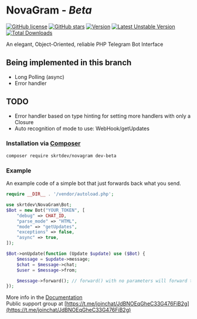 # __NovaGram__ - _Beta_
[![GitHub license](https://img.shields.io/github/license/skrtdev/NovaGram)](https://github.com/skrtdev/NovaGram/blob/master/LICENSE) [![GitHub stars](https://img.shields.io/github/stars/skrtdev/NovaGram)](https://github.com/skrtdev/NovaGram/stargazers) [![Version](https://poser.pugx.org/skrtdev/novagram/version)](https://github.com/skrtdev/NovaGram/releases) [![Latest Unstable Version](https://poser.pugx.org/skrtdev/novagram/v/unstable)](https://github.com/skrtdev/NovaGram/tree/beta) [![Total Downloads](https://poser.pugx.org/skrtdev/novagram/downloads)](https://packagist.org/packages/skrtdev/novagram)

An elegant, Object-Oriented, reliable PHP Telegram Bot Interface

## Being implemented in this branch

- Long Polling (async)
- Error handler

## TODO

- Error handler based on type hinting for setting more handlers with only a Closure  
- Auto recognition of mode to use: WebHook/getUpdates

### Installation via [Composer](https://getcomposer.org)

```
composer require skrtdev/novagram dev-beta
```

### Example
An example code of a simple bot that just forwards back what you send.

```php
require __DIR__ . '/vendor/autoload.php';

use skrtdev\NovaGram\Bot;
$Bot = new Bot("YOUR_TOKEN", [
    "debug" => CHAT_ID,
    "parse_mode" => "HTML",
    "mode" => "getUpdates",
    "exceptions" => false,
    "async" => true,
]);

$Bot->onUpdate(function (Update $update) use ($Bot) {
    $message = $update->message;
    $chat = $message->chat;
    $user = $message->from;

    $message->forward(); // forward() with no parameters will forward the Message back to the sender
});
```

More info in the [Documentation](https://docs.novagram.ga)  
Public support group at [https://t.me/joinchat/JdBNOEqGheC33G476FiB2g](https://t.me/joinchat/JdBNOEqGheC33G476FiB2g)
